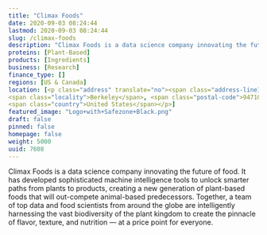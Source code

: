 ```yaml
---
title: "Climax Foods"
date: 2020-09-03 08:24:44
lastmod: 2020-09-03 08:24:44
slug: /climax-foods
description: "Climax Foods is a data science company innovating the future of food. It has developed sophisticated machine intelligence tools to unlock smarter paths from plants to products, creating a new generation of plant-based foods that will out-compete animal-based predecessors. Together, a team of top data and food scientists from around the globe are intelligently harnessing the vast biodiversity of the plant kingdom to create the pinnacle of flavor, texture, and nutrition — at a price point for everyone."
proteins: [Plant-Based]
products: [Ingredients]
business: [Research]
finance_type: []
regions: [US & Canada]
location: [<p class="address" translate="no"><span class="address-line1">Seventh Street</span><br>
<span class="locality">Berkeley</span>, <span class="postal-code">94710</span><br>
<span class="country">United States</span></p>]
featured_image: "Logo+with+Safezone+Black.png"
draft: false
pinned: false
homepage: false
weight: 5000
uuid: 7608
---
```

<p>Climax Foods is a data science company innovating the future of food. It has developed sophisticated machine intelligence tools to unlock smarter paths from plants to products, creating a new generation of plant-based foods that will out-compete animal-based predecessors. Together, a team of top data and food scientists from around the globe are intelligently harnessing the vast biodiversity of the plant kingdom to create the pinnacle of flavor, texture, and nutrition — at a price point for everyone.</p>
